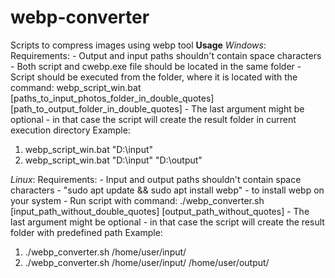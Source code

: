 # webp-converter
Scripts to compress images using webp tool
**Usage**
*Windows*:
Requirements:
    - Output and input paths shouldn't contain space characters
    - Both script and cwebp.exe file should be located in the same folder
    - Script should be executed from the folder, where it is located with the command:
                    webp_script_win.bat [paths_to_input_photos_folder_in_double_quotes] [path_to_output_folder_in_double_quotes]
    - The last argument might be optional - in that case the script will create the result folder in current execution directory
Example:
1) webp_script_win.bat "D:\input" 
2) webp_script_win.bat "D:\input" "D:\output"

*Linux*:
Requirements:
    - Input and output paths shouldn't contain space characters
    - "sudo apt update && sudo apt install webp" - to install webp on your system
    - Run script with command: 
                    ./webp_converter.sh [input_path_without_double_quotes] [output_path_without_quotes]
    - The last argument might be optional - in that case the script will create the result folder with predefined path
Example:
1) ./webp_converter.sh /home/user/input/
2) ./webp_converter.sh /home/user/input/ /home/user/output/

